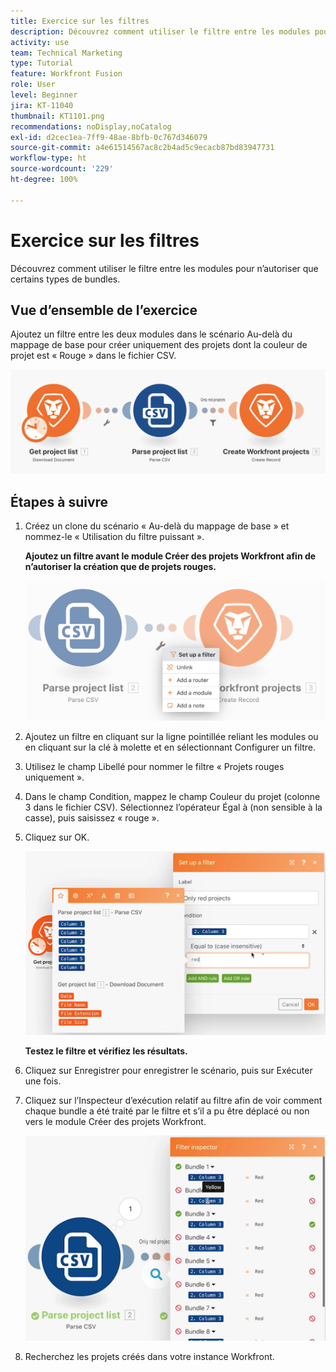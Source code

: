 ```yaml
---
title: Exercice sur les filtres
description: Découvrez comment utiliser le filtre entre les modules pour n’autoriser que certains types de bundles.
activity: use
team: Technical Marketing
type: Tutorial
feature: Workfront Fusion
role: User
level: Beginner
jira: KT-11040
thumbnail: KT1101.png
recommendations: noDisplay,noCatalog
exl-id: d2cec1ea-7ff9-48ae-8bfb-0c767d346079
source-git-commit: a4e61514567ac8c2b4ad5c9ecacb87bd83947731
workflow-type: ht
source-wordcount: '229'
ht-degree: 100%

---
```


# Exercice sur les filtres

Découvrez comment utiliser le filtre entre les modules pour n’autoriser que certains types de bundles.

## Vue d’ensemble de l’exercice

Ajoutez un filtre entre les deux modules dans le scénario Au-delà du mappage de base pour créer uniquement des projets dont la couleur de projet est « Rouge » dans le fichier CSV.

![Image de Filtres 1](../12-exercises/assets/filters-walkthrough-1.png)

## Étapes à suivre

1. Créez un clone du scénario « Au-delà du mappage de base » et nommez-le « Utilisation du filtre puissant ».

   **Ajoutez un filtre avant le module Créer des projets Workfront afin de n’autoriser la création que de projets rouges.**

   ![Image de Filtres 2](../12-exercises/assets/filters-walkthrough-2.png)

1. Ajoutez un filtre en cliquant sur la ligne pointillée reliant les modules ou en cliquant sur la clé à molette et en sélectionnant Configurer un filtre.
1. Utilisez le champ Libellé pour nommer le filtre « Projets rouges uniquement ».
1. Dans le champ Condition, mappez le champ Couleur du projet (colonne 3 dans le fichier CSV). Sélectionnez l’opérateur Égal à (non sensible à la casse), puis saisissez « rouge ».
1. Cliquez sur OK.

   ![Image de Filtres 3](../12-exercises/assets/filters-walkthrough-3.png)

   **Testez le filtre et vérifiez les résultats.**

1. Cliquez sur Enregistrer pour enregistrer le scénario, puis sur Exécuter une fois.
1. Cliquez sur l’Inspecteur d’exécution relatif au filtre afin de voir comment chaque bundle a été traité par le filtre et s’il a pu être déplacé ou non vers le module Créer des projets Workfront.

   ![Image de Filtres 4](../12-exercises/assets/filters-walkthrough-4.png)

1. Recherchez les projets créés dans votre instance Workfront.
